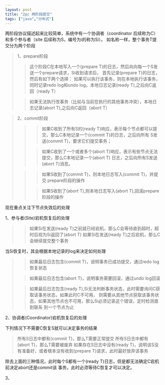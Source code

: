```yaml
---
layout: post
title: "2pc 两阶段提交"
tags: ["java","分布式"]
---
```


两阶段协议描述起来比较简单，系统中有一个协调者（coordinator 后续称为C）和多个参与者（site 后续称为S，编号为i的称为Si）。
如名称一样，整个事务T提交分为两个阶段
> 1、prepare阶段
> >这个阶段C在本地写入一个(prepare T)的日志，然后向向每一个S发送一个prepare请求，Si收到请求后，
> 首先记录(prepare T)的日志，然后有如下两个选择：
> >如果可以执行该事务，则在本地执行该事务，同时记录redo log和undo log。本地日志记录(ready T),之后向C返回（ready T）
>
> >如果无法执行改事务（比如与当前在执行的其他事务冲突），本地日志记录(abort T),之后向C返回（abort T）

> 2、commit阶段
> > >如果C收到了所有S的(ready T)响应，表示每个节点都可以提交，那么C本地记录一个(commit T)的日志，之后向所有
> > >S发送(commit T)，要求它们提交事务；
> >
> > >如果C收到了一个或者多个(abort T)响应，表示有些节点无法提交，那么C本地记录一个(abort T)
> > >日志，之后向所有S发送(abort T)消息。
> 
> > >如果S收到了(commit T)，则本地日志写入(commit T)，并提交 prepare阶段的操作
> >
> > >如果S收到了(abort T),则本地日志写入(abort T),回滚prepare阶段的操作

现在重点关注下节点失效后的处理

1、参与者(Site)宕机恢复后的处理
> > 如果Si在发送(ready T)之前就已经宕机，那么C会等待直到超时，超时后视为Si返回了(abort T)
> >如果Si在发送(ready T)之后宕机，那么C会继续提交整个事务
 
当Si恢复时，其会根据本地记录的log来决定如何处理
> > 如果最后日志包含(commit T)，说明事务已成功提交，通过redo log恢复状态
> 
> > 如果最后日志包含(abort T)，说明事务需要回滚，通过undo log回滚
> 
> > 如果最后日志包含(ready T),Si无法判断事务状态，此时需要询问C获取该事务状态，如果此时C不可用，
> > 则需要从其他节点获取该事务状态，如果其他节点也不可用，那么Si必须记录这个错误，定时检测直到联系
> > 到一个节点为止

2、协调者(Coordinator)宕机恢复后的处理

下列情况下不需要C恢复S就可以决定事务的结果
> 所有S日志中都有(commit T)，那么T需要正常提交
> 所有S日志中都有(abort T)，那么T需要被废弃
> 如果存在S日志中没有(ready T)，说明该S没有准备好，或者根本没有收到(prepare T)请求，此时最好放弃该事务

除去上面的三种情况，此时每个S都有一个(ready T)日志，但是都无法确定C宕机前决定abort还是commit该
事务，此时必须等待C恢复才可以决定。

3、